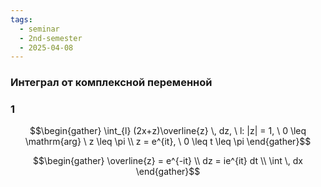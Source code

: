 ```yaml
---
tags:
  - seminar
  - 2nd-semester
  - 2025-04-08
---
```


### Интеграл от комплексной переменной

### 1

$$\begin{gather}
\int_{l} (2x+z)\overline{z} \, dz, \ l: |z| = 1, \ 0 \leq \mathrm{arg} \ z \leq \pi \\
z = e^{it}, \ 0 \leq t \leq \pi
\end{gather}$$

$$\begin{gather}
\overline{z} = e^{-it} \\
dz = ie^{it} dt \\
\int \, dx 
\end{gather}$$